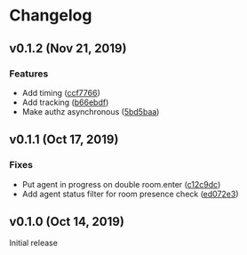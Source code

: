 # Changelog

## v0.1.2 (Nov 21, 2019)

### Features
- Add timing ([ccf7766](https://github.com/netology-group/janus-conference/commit/ccf7766f6566963822aa0ce76237c43472ab8376))
- Add tracking ([b66ebdf](https://github.com/netology-group/janus-conference/commit/b66ebdff7f27c36c8e86c015810a7778a8acef29))
- Make authz asynchronous ([5bd5baa](https://github.com/netology-group/janus-conference/commit/5bd5baa4c8d56a79c2e8fb36555c7179a097dcd8))


## v0.1.1 (Oct 17, 2019)

### Fixes
- Put agent in progress on double room.enter ([c12c9dc](https://github.com/netology-group/janus-conference/commit/c12c9dcaa3455568e0bdab72fd4cbd742fa0a9a0))
- Add agent status filter for room presence check ([ed072e3](https://github.com/netology-group/janus-conference/commit/ed072e30f04164907063ebc978b356a5319cae50))


## v0.1.0 (Oct 14, 2019)

Initial release
